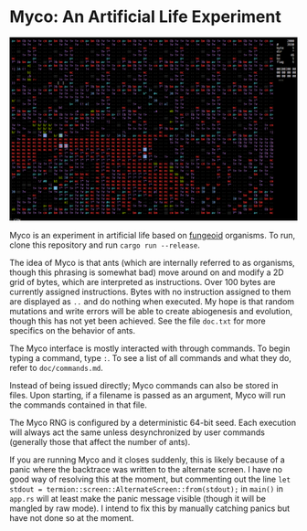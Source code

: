 # Myco: An Artificial Life Experiment

![An image of a Myco execution](static/example.png)

Myco is an experiment in artificial life based on [fungeoid](http://esolangs.org/wiki/Fungeoid) organisms. To run, clone this repository and run `cargo run --release`.

The idea of Myco is that ants (which are internally referred to as organisms, though this phrasing is somewhat bad) move around on and modify a 2D grid of bytes, which are interpreted as instructions. Over 100 bytes are currently assigned instructions. Bytes with no instruction assigned to them are displayed as `..` and do nothing when executed. My hope is that random mutations and write errors will be able to create abiogenesis and evolution, though this has not yet been achieved. See the file `doc.txt` for more specifics on the behavior of ants.

The Myco interface is mostly interacted with through commands. To begin typing a command, type `:`. To see a list of all commands and what they do, refer to `doc/commands.md`.

Instead of being issued directly; Myco commands can also be stored in files. Upon starting, if a filename is passed as an argument, Myco will run the commands contained in that file.

The Myco RNG is configured by a deterministic 64-bit seed. Each execution will always act the same unless desynchronized by user commands (generally those that affect the number of ants).

If you are running Myco and it closes suddenly, this is likely because of a panic where the backtrace was written to the alternate screen. I have no good way of resolving this at the moment, but commenting out the line `let stdout = termion::screen::AlternateScreen::from(stdout);` in `main()` in `app.rs` will at least make the panic message visible (though it will be mangled by raw mode). I intend to fix this by manually catching panics but have not done so at the moment.